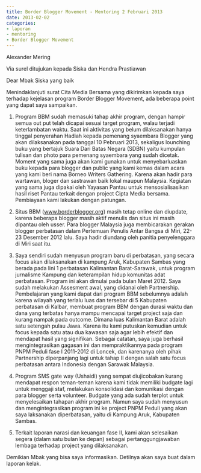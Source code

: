 ```yaml
---
title: Border Blogger Movement - Mentoring 2 Februari 2013
date: 2013-02-02
categories:
- laporan
- mentoring
- Border Blogger Movement
---
```


Alexander Mering

Via surel ditujukan kepada Siska dan Hendra Prastiawan


Dear Mbak Siska yang baik

Menindaklanjuti surat Cita Media Bersama yang dikirimkan kepada saya terhadap kejelasan program Border Blogger Movement, ada beberapa 
point yang dapat saya sampaikan.

1. Program BBM sudah memasuki tahap akhir program, dengan hampir semua out put telah dicapai sesuai target program, walau terjadi 
keterlambatan waktu. Saat ini aktivitas yang belum dilaksanakan hanya tinggal penyerahan Hadiah kepada pemenang syaembara Blogger yang 
akan dilaksanakan pada tanggal 10 Pebruari 2013, sekaligus lounching buku yang bertajuk Suara Dari Batas  Negara (SDBN) yaitu kumpulan 
tulisan dan photo para pemenang syaembara yang sudah dicetak. Moment yang sama juga akan kami gunakan untuk menyebarluaskan buku 
kepada para blogger dan public yang kami kemas dalam acara yang kami beri nama Borneo Writers Gathering. Karena akan hadir para 
wartawan, bloger dan sastrawan baik lokal maupun Malaysia.  Kegiatan yang sama juga dipakai oleh Yayasan Pantau untuk 
mensosialisasikan hasil riset Pantau terkait dengan project Cipta Media bersama. Pembiayaan kami lakukan dengan patungan.

2. Situs BBM (www.borderblogger.org) masih tetap online dan diupdate, karena beberapa blogger masih aktif menulis dan situs ini masih 
dipantau oleh usser. Para blogger Malaysia juga membicarakan gerakan blogger perbatasan dalam Pertemuan Penulis Antar Bangsa di Miri, 
22-23 Desember 2012 lalu. Saya hadir diundang oleh panitia penyelenggara di Miri saat itu.

3. Saya sendiri sudah menyusun program baru di perbatasan, yang secara focus akan dilaksanakan di kampung Aruk, Kabupaten Sambas yang 
berada pada lini 1 perbatasan Kalimantan Barat-Sarawak, untuk program jurnalisme Kampung dan keterampilan hidup komunitas adat 
perbatasan. Program ini akan dimulai pada bulan Maret 2012. Saya sudah melakukan Assesment awal, yang didanai oleh Partnership.  
Pembelajaran yang kami dapat dari program BBM sebelumnya adalah karena wilayah yang terlalu luas dan tersebar di 5 Kabupaten 
perbatasan di Kalbar, membuat program BBM dengan durasi waktu dan dana yang terbatas hanya mampu mencapai target project saja dan 
kurang nampak pada outcome. Dimana luas Kalimantan Barat adalah satu setengah pulau Jawa. Karena itu kami putuskan kemudian untuk 
focus kepada satu atau dua kawasan saja agar lebih efektif dan mendapat hasil yang signifikan. Sebagai catatan, saya juga berhasil 
mengintegrasikan gagasan ini dan mempraktikannya  pada program  PNPM Peduli fase I  2011-2012 di Loncek, dan karenanya oleh pihak 
Partnership diperpanjang lagi  untuk tahap II dengan salah satu focus perbatasan antara Indonesia dengan Sarawak Malaysia.

4. Program SMS  gate way (Ushaidi) yang sempat diujicobakan kurang mendapat respon teman-teman karena kami tidak memiliki budgate lagi 
untuk menggaji staf, melakukan konsolidasi dan komunikasi dengan para blogger serta volunteer. Budgate yang ada sudah terplot untuk 
menyelesaikan tahapan akhir program.  Namun saya sudah menyusun dan mengintegrasikan program ini ke project PNPM Peduli yang akan saya 
laksanakan diperbatasan, yaitu di Kampung Aruk, Kabupaten Sambas.

5. Terkait laporan narasi dan keuangan fase II, kami akan selesaikan segera (dalam satu bulan ke depan) sebagai pertanggungjawaban 
lembaga terhadap project yang dilaksanakan.

Demikian Mbak yang bisa saya informasikan. Detilnya akan saya buat dalam laporan kelak.

